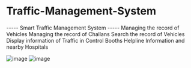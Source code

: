 # Traffic-Management-System
----- Smart Traffic Management System -----
Managing the record of Vehicles
Managing the record of Challans
Search the record of Vehicles
Display information of Traffic in Control Booths
Helpline Information and nearby Hospitals

![image](https://github.com/kushagra-a-singh/Traffic-Management-System/assets/105034224/85ee7295-0285-4b9a-8565-db44256c2583)
![image](https://github.com/kushagra-a-singh/Traffic-Management-System/assets/105034224/ad62213f-8cb0-43e8-b739-40b81d0c3856)
